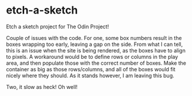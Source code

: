 # etch-a-sketch

Etch a sketch project for The Odin Project!

Couple of issues with the code. For one, some box numbers result in the boxes wrapping too early, leaving a gap on the side. From what I can tell, this is an issue when the site is being rendered, as the boxes have to align to pixels. A workaround would be to define rows or columns in the play area, and then populate those with the correct number of boxes. Make the container as big as those rows/columns, and all of the boxes would fit nicely where they should. As it stands however, I am leaving this bug. 

Two, it slow as heck! Oh well!